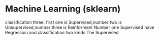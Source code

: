 # Machine Learning (sklearn)
classification three:
first one is Supervised,number two is Unsupervised,number three is Reinforment
Number one Supervised have Regression and classification two kinds
The Supervised
